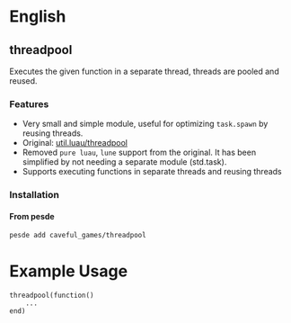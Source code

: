 # English

## threadpool
Executes the given function in a separate thread, threads are pooled and reused.

### Features
- Very small and simple module, useful for optimizing `task.spawn` by reusing threads.
- Original: [util.luau/threadpool](https://github.com/lukadev-0/util.luau/blob/main/packages/threadpool/init.luau)
- Removed `pure luau`, `lune` support from the original. It has been simplified by not needing a separate module (std.task).
- Supports executing functions in separate threads and reusing threads

### Installation
#### From pesde
```sh
pesde add caveful_games/threadpool
```

# Example Usage
```luau
threadpool(function()
	...
end)
```
